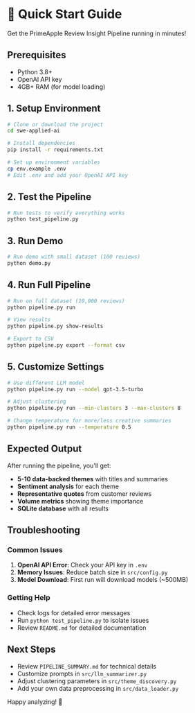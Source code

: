 # 🚀 Quick Start Guide

Get the PrimeApple Review Insight Pipeline running in minutes!

## Prerequisites

- Python 3.8+
- OpenAI API key
- 4GB+ RAM (for model loading)

## 1. Setup Environment

```bash
# Clone or download the project
cd swe-applied-ai

# Install dependencies
pip install -r requirements.txt

# Set up environment variables
cp env.example .env
# Edit .env and add your OpenAI API key
```

## 2. Test the Pipeline

```bash
# Run tests to verify everything works
python test_pipeline.py
```

## 3. Run Demo

```bash
# Run demo with small dataset (100 reviews)
python demo.py
```

## 4. Run Full Pipeline

```bash
# Run on full dataset (10,000 reviews)
python pipeline.py run

# View results
python pipeline.py show-results

# Export to CSV
python pipeline.py export --format csv
```

## 5. Customize Settings

```bash
# Use different LLM model
python pipeline.py run --model gpt-3.5-turbo

# Adjust clustering
python pipeline.py run --min-clusters 3 --max-clusters 8

# Change temperature for more/less creative summaries
python pipeline.py run --temperature 0.5
```

## Expected Output

After running the pipeline, you'll get:

- **5-10 data-backed themes** with titles and summaries
- **Sentiment analysis** for each theme
- **Representative quotes** from customer reviews
- **Volume metrics** showing theme importance
- **SQLite database** with all results

## Troubleshooting

### Common Issues

1. **OpenAI API Error**: Check your API key in `.env`
2. **Memory Issues**: Reduce batch size in `src/config.py`
3. **Model Download**: First run will download models (~500MB)

### Getting Help

- Check logs for detailed error messages
- Run `python test_pipeline.py` to isolate issues
- Review `README.md` for detailed documentation

## Next Steps

- Review `PIPELINE_SUMMARY.md` for technical details
- Customize prompts in `src/llm_summarizer.py`
- Adjust clustering parameters in `src/theme_discovery.py`
- Add your own data preprocessing in `src/data_loader.py`

Happy analyzing! 🎉 